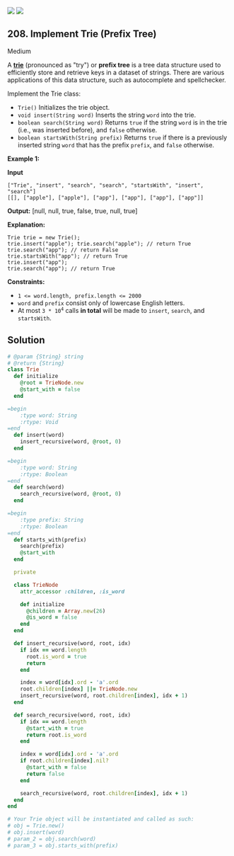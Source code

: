 [![](https://img.shields.io/github/stars/LeetCode-in-Ruby/LeetCode-in-Ruby?label=Stars&style=flat-square)](https://github.com/LeetCode-in-Ruby/LeetCode-in-Ruby)
[![](https://img.shields.io/github/forks/LeetCode-in-Ruby/LeetCode-in-Ruby?label=Fork%20me%20on%20GitHub%20&style=flat-square)](https://github.com/LeetCode-in-Ruby/LeetCode-in-Ruby/fork)

## 208\. Implement Trie (Prefix Tree)

Medium

A [**trie**](https://en.wikipedia.org/wiki/Trie) (pronounced as "try") or **prefix tree** is a tree data structure used to efficiently store and retrieve keys in a dataset of strings. There are various applications of this data structure, such as autocomplete and spellchecker.

Implement the Trie class:

*   `Trie()` Initializes the trie object.
*   `void insert(String word)` Inserts the string `word` into the trie.
*   `boolean search(String word)` Returns `true` if the string `word` is in the trie (i.e., was inserted before), and `false` otherwise.
*   `boolean startsWith(String prefix)` Returns `true` if there is a previously inserted string `word` that has the prefix `prefix`, and `false` otherwise.

**Example 1:**

**Input**

    ["Trie", "insert", "search", "search", "startsWith", "insert", "search"]
    [[], ["apple"], ["apple"], ["app"], ["app"], ["app"], ["app"]]

**Output:** [null, null, true, false, true, null, true]

**Explanation:**

    Trie trie = new Trie();
    trie.insert("apple"); trie.search("apple"); // return True
    trie.search("app"); // return False
    trie.startsWith("app"); // return True
    trie.insert("app");
    trie.search("app"); // return True 

**Constraints:**

*   `1 <= word.length, prefix.length <= 2000`
*   `word` and `prefix` consist only of lowercase English letters.
*   At most <code>3 * 10<sup>4</sup></code> calls **in total** will be made to `insert`, `search`, and `startsWith`.

## Solution

```ruby
# @param {String} string
# @return {String}
class Trie
  def initialize
    @root = TrieNode.new
    @start_with = false
  end

=begin
    :type word: String
    :rtype: Void
=end
  def insert(word)
    insert_recursive(word, @root, 0)
  end

=begin
    :type word: String
    :rtype: Boolean
=end
  def search(word)
    search_recursive(word, @root, 0)
  end

=begin
    :type prefix: String
    :rtype: Boolean
=end
  def starts_with(prefix)
    search(prefix)
    @start_with
  end

  private

  class TrieNode
    attr_accessor :children, :is_word

    def initialize
      @children = Array.new(26)
      @is_word = false
    end
  end

  def insert_recursive(word, root, idx)
    if idx == word.length
      root.is_word = true
      return
    end

    index = word[idx].ord - 'a'.ord
    root.children[index] ||= TrieNode.new
    insert_recursive(word, root.children[index], idx + 1)
  end

  def search_recursive(word, root, idx)
    if idx == word.length
      @start_with = true
      return root.is_word
    end

    index = word[idx].ord - 'a'.ord
    if root.children[index].nil?
      @start_with = false
      return false
    end

    search_recursive(word, root.children[index], idx + 1)
  end
end

# Your Trie object will be instantiated and called as such:
# obj = Trie.new()
# obj.insert(word)
# param_2 = obj.search(word)
# param_3 = obj.starts_with(prefix)
```